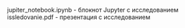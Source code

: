 jupiter_notebook.ipynb - блокнот Jupyter с исследованием 
issledovanie.pdf - презентация с исследованием 
